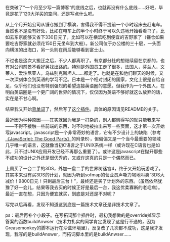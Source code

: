 在突破了“一个月至少写一篇博客“的底线之后，也就再没有什么底线……好吧，毕竟是花了120大洋买的空间，还是写点什么吧。

从上个月开始公司从镰仓搬到了横滨，害得我不得不提前一个小时起床去赶电车。当然也不是没有好处，比如在电车上的半个小时终于可以久违地开始看看书了，比如去东京能够又省下330日元了，比如可以在横滨吃到便宜的吉野家了（镰仓如果要吃吉野家就必须花150日元坐车到大船）。新公司位于办公楼的三十层，一头面向横滨的出海口，另一头则在雨后能够看到富士山。

不过也是这次大搬迁之后，不少人都离职了。有京都分社的想继续留在京都的，也有对公司前景不看好另找出路的。特别是外国员工走了很多，法国人，芬兰人，文莱人，爱沙尼亚人，乌兹别克斯坦人……都走了。也就是在和他们聊天的时候，又一次深刻体会到英语的学习不足。日本是一个相对封闭的国家，文化上很是自给自足，似乎他们也没有特别强烈的希望连接英语圈的意愿。但我作为一个外国人，在明白英语圈是一个更广阔的世界的情况下，仅仅因为英语不够好就这么放弃的话，实在是不甘心啊。

结果我又开始[背单词](http://www.towords.com/)了，然后写了[这个插件](https://github.com/gvirus/fromWeblio)。具体的原因请见README的关于。

最近因为种种原因——其实就因为我是一打杂的，别人都懒得写的就只能我来写——不得不接触一些前端的东西，时不时地被拉出来写一些页面，这才第一次开始写javascript。javascript是一个非常奇妙的语言，它有不少设计上的缺陷（参考[《JavaScript: The Good Parts》](http://book.douban.com/subject/3590768/)的附录B），但偏偏又是一个当今最重要的领域几乎唯一的语言，这就像当初C语言之于UNIX系统一样（或许现在C语言也是如此，只不过UNIX应用开发已经不再那么重要了）。或许这是javascript在抛开那些不成功的设计之外还是很优秀的，又或许这真的只是一个偶然而已。

上周买了一台二手的3DS，外加一盘二手的世界树迷宫4，终于又开始玩游戏了。其实本来没有买3DS的计划，就因为听到sofmap的营业员声嘶力竭地叫卖“3DS大减价！9800日元！只剩最后三台！”，最终还是买了计划外的东西。（虽然依然犹豫了好一会儿，结果等我去买的时候正好是最后一台，我这优柔寡断的老毛病）。最近一直在想，只因为便宜就买，到底是对还是不对呢？

写完以后再看，发现不知道这到底是一篇技术文章还是非技术文章了。

ps：最后再补个小段子。在写拓词那个插件时，最初我想做的是override掉显示答案的函数buildAnwser（技术力扎实的同学肯定发现了这是行不通的，因为Greasemonkey的脚本运行在沙盒环境里），反复改了几次都不成功，这是我才发现，我写的是buildAnswer，而拓词脚本里的是buildAnwser……
